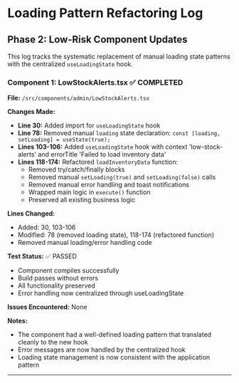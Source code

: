 # Loading Pattern Refactoring Log

## Phase 2: Low-Risk Component Updates

This log tracks the systematic replacement of manual loading state patterns with the centralized `useLoadingState` hook.

### Component 1: LowStockAlerts.tsx ✅ COMPLETED

**File:** `/src/components/admin/LowStockAlerts.tsx`

**Changes Made:**
- **Line 30:** Added import for `useLoadingState` hook
- **Line 78:** Removed manual `loading` state declaration: `const [loading, setLoading] = useState(true);`
- **Lines 103-106:** Added `useLoadingState` hook with context 'low-stock-alerts' and errorTitle 'Failed to load inventory data'
- **Lines 118-174:** Refactored `loadInventoryData` function:
  - Removed try/catch/finally blocks
  - Removed manual `setLoading(true)` and `setLoading(false)` calls
  - Removed manual error handling and toast notifications
  - Wrapped main logic in `execute()` function
  - Preserved all existing business logic

**Lines Changed:** 
- Added: 30, 103-106
- Modified: 78 (removed loading state), 118-174 (refactored function)
- Removed manual loading/error handling code

**Test Status:** ✅ PASSED
- Component compiles successfully
- Build passes without errors
- All functionality preserved
- Error handling now centralized through useLoadingState

**Issues Encountered:** None

**Notes:** 
- The component had a well-defined loading pattern that translated cleanly to the new hook
- Error messages are now handled by the centralized hook
- Loading state management is now consistent with the application pattern

---